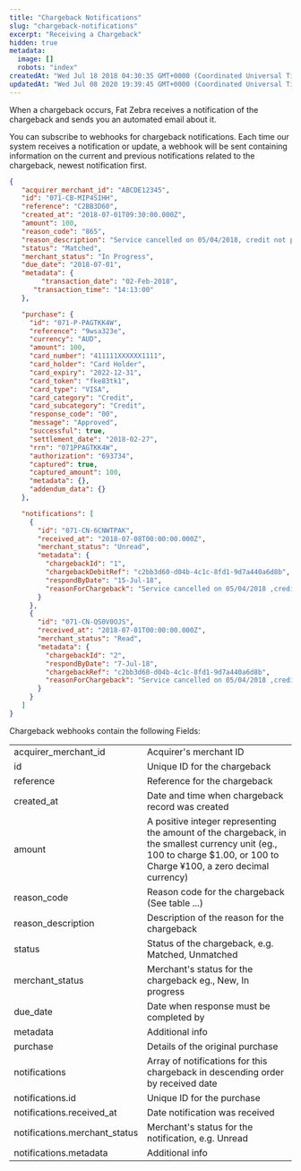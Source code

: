 ```yaml
---
title: "Chargeback Notifications"
slug: "chargeback-notifications"
excerpt: "Receiving a Chargeback"
hidden: true
metadata: 
  image: []
  robots: "index"
createdAt: "Wed Jul 18 2018 04:30:35 GMT+0000 (Coordinated Universal Time)"
updatedAt: "Wed Jul 08 2020 19:39:45 GMT+0000 (Coordinated Universal Time)"
---
```

When a chargeback occurs, Fat Zebra receives a notification of the chargeback and sends you an automated email about it. 

You can subscribe to webhooks for chargeback notifications. Each time our system receives a notification or update, a webhook will be sent containing information on the current and previous notifications related to the chargeback, newest notification first.

```json Webhook Sample
{  
   "acquirer_merchant_id": "ABCDE12345",
   "id": "071-CB-MIP4SIHH",
   "reference": "C2BB3D60",
   "created_at": "2018-07-01T09:30:00.000Z",   
   "amount": 100,
   "reason_code": "865",
   "reason_description": "Service cancelled on 05/04/2018, credit not processed",
   "status": "Matched",
   "merchant_status": "In Progress",
   "due_date": "2018-07-01",
   "metadata": {
   		"transaction_date": "02-Feb-2018",
      "transaction_time": "14:13:00"
   },

   "purchase": {
     "id": "071-P-PAGTKK4W",
     "reference": "9wsa323e",
     "currency": "AUD",
     "amount": 100,
     "card_number": "411111XXXXXX1111",
     "card_holder": "Card Holder",
     "card_expiry": "2022-12-31",
     "card_token": "fke83tk1",
     "card_type": "VISA",
     "card_category": "Credit",
     "card_subcategory": "Credit",     
     "response_code": "00",
     "message": "Approved",
     "successful": true,
     "settlement_date": "2018-02-27",     
     "rrn": "071PPAGTKK4W",
     "authorization": "693734",     
     "captured": true,
     "captured_amount": 100,
     "metadata": {},
     "addendum_data": {}
   },

   "notifications": [
     {
       "id": "071-CN-6CNWTPAK",
       "received_at": "2018-07-08T00:00:00.000Z",
       "merchant_status": "Unread",
       "metadata": {
         "chargebackId": "1",
         "chargebackDebitRef": "c2bb3d60-d04b-4c1c-8fd1-9d7a440a6d8b",
         "respondByDate": "15-Jul-18",
         "reasonForChargeback": "Service cancelled on 05/04/2018 ,credit not processed"
       }
     },
     {
       "id": "071-CN-QS0V0OJS",
       "received_at": "2018-07-01T00:00:00.000Z",
       "merchant_status": "Read",
       "metadata": {
         "chargebackId": "2",
         "respondByDate": "7-Jul-18",
         "chargebackRef": "c2bb3d60-d04b-4c1c-8fd1-9d7a440a6d8b",
         "reasonForChargeback": "Service cancelled on 05/04/2018 ,credit not processed"
       }
     }
   ]
}
```

Chargeback webhooks contain the following Fields:

|                               |                                                                                                                                                                        |
| :---------------------------- | :--------------------------------------------------------------------------------------------------------------------------------------------------------------------- |
| acquirer_merchant_id          | Acquirer's merchant ID                                                                                                                                                 |
| id                            | Unique ID for the chargeback                                                                                                                                           |
| reference                     | Reference for the chargeback                                                                                                                                           |
| created_at                    | Date and time when chargeback record was created                                                                                                                       |
| amount                        | A positive integer representing the amount of the chargeback, in the smallest currency unit (eg., 100 to charge $1.00, or 100 to Charge ¥100, a zero decimal currency) |
| reason_code                   | Reason code for the chargeback (See table ...)                                                                                                                         |
| reason_description            | Description of the reason for the chargeback                                                                                                                           |
| status                        | Status of the chargeback, e.g. Matched, Unmatched                                                                                                                      |
| merchant_status               | Merchant's status for the chargeback eg., New, In progress                                                                                                             |
| due_date                      | Date when response must be completed by                                                                                                                                |
| metadata                      | Additional info                                                                                                                                                        |
| purchase                      | Details of the original purchase                                                                                                                                       |
| notifications                 | Array of notifications for this chargeback in descending order by received date                                                                                        |
| notifications.id              | Unique ID for the purchase                                                                                                                                             |
| notifications.received_at     | Date notification was received                                                                                                                                         |
| notifications.merchant_status | Merchant's status for the notification, e.g. Unread                                                                                                                    |
| notifications.metadata        | Additional info                                                                                                                                                        |
